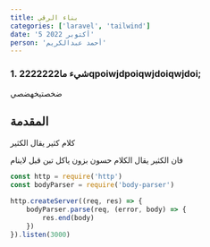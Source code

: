 ```yaml
---
title: بناء الرقي
categories: ['laravel', 'tailwind']
date: '5 أكتوبر 2022'
person: 'أحمد عبدالكريم'
---
```



### 1. شيء ما2222222qpoiwjdpoiqwjdoiqwjdoi;
ضخصتيخهضصي


## المقدمة
كلام كثير يقال الكثير

فان الكثير يقال الكلام
حسون بزون ياكل تبن قبل لاينام


```js [test.js]
const http = require('http')
const bodyParser = require('body-parser')

http.createServer((req, res) => {
    bodyParser.parse(req, (error, body) => {
        res.end(body)
    })
}).listen(3000)
```

